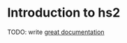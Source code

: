 # Introduction to hs2

TODO: write [great documentation](http://jacobian.org/writing/great-documentation/what-to-write/)
